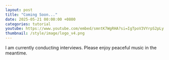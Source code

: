 ```yaml
---
layout: post
title: "Coming Soon..."
date: 2025-05-21 00:00:00 +0800
categories: tutorial
youtube: https://www.youtube.com/embed/smntK7WgRHA?si=IgTpoV3VYrpS2pLy
thumbnail: /style/image/logo_v4.png
---
```


I am currently conducting interviews. Please enjoy peaceful music in the meantime.
